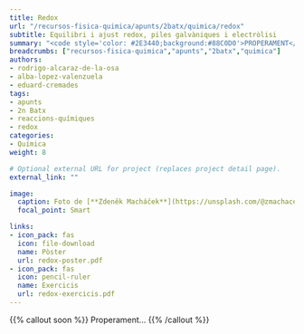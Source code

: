```yaml
---
title: Redox
url: "/recursos-fisica-quimica/apunts/2batx/quimica/redox"
subtitle: Equilibri i ajust redox, piles galvàniques i electròlisi
summary: "<code style='color: #2E3440;background:#88C0D0'>PROPERAMENT</code> <br> Equilibri redox. Ajust redox. Piles galvàniques. Electròlisi."
breadcrumbs: ["recursos-fisica-quimica","apunts","2batx","quimica"]
authors:
- rodrigo-alcaraz-de-la-osa
- alba-lopez-valenzuela
- eduard-cremades
tags:
- apunts
- 2n Batx
- reaccions-químiques
- redox
categories:
- Química
weight: 8

# Optional external URL for project (replaces project detail page).
external_link: ""

image:
  caption: Foto de [**Zdeněk Macháček**](https://unsplash.com/@zmachacek) en [Unsplash](https://unsplash.com)
  focal_point: Smart

links:
- icon_pack: fas
  icon: file-download
  name: Pòster
  url: redox-poster.pdf
- icon_pack: fas
  icon: pencil-ruler
  name: Exercicis
  url: redox-exercicis.pdf
---
```


{{% callout soon %}}
Properament...
{{% /callout %}}